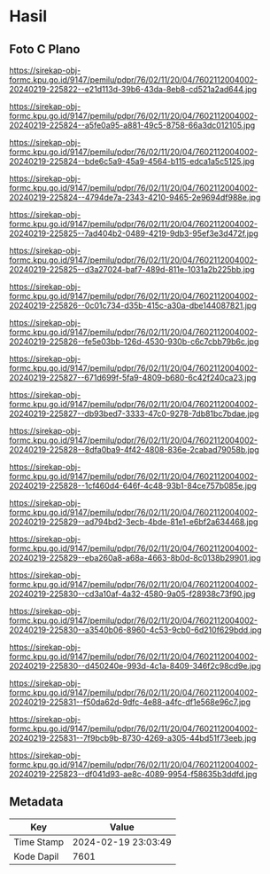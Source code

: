 # Hasil

## Foto C Plano

https://sirekap-obj-formc.kpu.go.id/9147/pemilu/pdpr/76/02/11/20/04/7602112004002-20240219-225822--e21d113d-39b6-43da-8eb8-cd521a2ad644.jpg

https://sirekap-obj-formc.kpu.go.id/9147/pemilu/pdpr/76/02/11/20/04/7602112004002-20240219-225824--a5fe0a95-a881-49c5-8758-66a3dc012105.jpg

https://sirekap-obj-formc.kpu.go.id/9147/pemilu/pdpr/76/02/11/20/04/7602112004002-20240219-225824--bde6c5a9-45a9-4564-b115-edca1a5c5125.jpg

https://sirekap-obj-formc.kpu.go.id/9147/pemilu/pdpr/76/02/11/20/04/7602112004002-20240219-225824--4794de7a-2343-4210-9465-2e9694df988e.jpg

https://sirekap-obj-formc.kpu.go.id/9147/pemilu/pdpr/76/02/11/20/04/7602112004002-20240219-225825--7ad404b2-0489-4219-9db3-95ef3e3d472f.jpg

https://sirekap-obj-formc.kpu.go.id/9147/pemilu/pdpr/76/02/11/20/04/7602112004002-20240219-225825--d3a27024-baf7-489d-811e-1031a2b225bb.jpg

https://sirekap-obj-formc.kpu.go.id/9147/pemilu/pdpr/76/02/11/20/04/7602112004002-20240219-225826--0c01c734-d35b-415c-a30a-dbe144087821.jpg

https://sirekap-obj-formc.kpu.go.id/9147/pemilu/pdpr/76/02/11/20/04/7602112004002-20240219-225826--fe5e03bb-126d-4530-930b-c6c7cbb79b6c.jpg

https://sirekap-obj-formc.kpu.go.id/9147/pemilu/pdpr/76/02/11/20/04/7602112004002-20240219-225827--671d699f-5fa9-4809-b680-6c42f240ca23.jpg

https://sirekap-obj-formc.kpu.go.id/9147/pemilu/pdpr/76/02/11/20/04/7602112004002-20240219-225827--db93bed7-3333-47c0-9278-7db81bc7bdae.jpg

https://sirekap-obj-formc.kpu.go.id/9147/pemilu/pdpr/76/02/11/20/04/7602112004002-20240219-225828--8dfa0ba9-4f42-4808-836e-2cabad79058b.jpg

https://sirekap-obj-formc.kpu.go.id/9147/pemilu/pdpr/76/02/11/20/04/7602112004002-20240219-225828--1cf460d4-646f-4c48-93b1-84ce757b085e.jpg

https://sirekap-obj-formc.kpu.go.id/9147/pemilu/pdpr/76/02/11/20/04/7602112004002-20240219-225829--ad794bd2-3ecb-4bde-81e1-e6bf2a634468.jpg

https://sirekap-obj-formc.kpu.go.id/9147/pemilu/pdpr/76/02/11/20/04/7602112004002-20240219-225829--eba260a8-a68a-4663-8b0d-8c0138b29901.jpg

https://sirekap-obj-formc.kpu.go.id/9147/pemilu/pdpr/76/02/11/20/04/7602112004002-20240219-225830--cd3a10af-4a32-4580-9a05-f28938c73f90.jpg

https://sirekap-obj-formc.kpu.go.id/9147/pemilu/pdpr/76/02/11/20/04/7602112004002-20240219-225830--a3540b06-8960-4c53-9cb0-6d210f629bdd.jpg

https://sirekap-obj-formc.kpu.go.id/9147/pemilu/pdpr/76/02/11/20/04/7602112004002-20240219-225830--d450240e-993d-4c1a-8409-346f2c98cd9e.jpg

https://sirekap-obj-formc.kpu.go.id/9147/pemilu/pdpr/76/02/11/20/04/7602112004002-20240219-225831--f50da62d-9dfc-4e88-a4fc-df1e568e96c7.jpg

https://sirekap-obj-formc.kpu.go.id/9147/pemilu/pdpr/76/02/11/20/04/7602112004002-20240219-225831--7f9bcb9b-8730-4269-a305-44bd51f73eeb.jpg

https://sirekap-obj-formc.kpu.go.id/9147/pemilu/pdpr/76/02/11/20/04/7602112004002-20240219-225823--df041d93-ae8c-4089-9954-f58635b3ddfd.jpg


## Metadata

| Key        | Value               |
| ---------- | ------------------- |
| Time Stamp | 2024-02-19 23:03:49 |
| Kode Dapil | 7601                |



